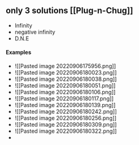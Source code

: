 ## only 3 solutions [[Plug-n-Chug]]
- Infinity
- negative infinity
- D.N.E


#### Examples
- ![[Pasted image 20220906175956.png]]
- ![[Pasted image 20220906180023.png]]
- ![[Pasted image 20220906180038.png]]
- ![[Pasted image 20220906180051.png]]
- ![[Pasted image 20220906180106.png]]
- ![[Pasted image 20220906180117.png]]
- ![[Pasted image 20220906180139.png]]
- ![[Pasted image 20220906180242.png]]
- ![[Pasted image 20220906180256.png]]
- ![[Pasted image 20220906180309.png]]
- ![[Pasted image 20220906180322.png]]
- 
